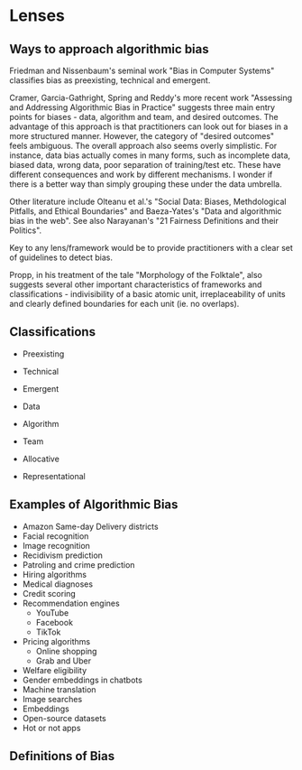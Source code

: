 # Lenses

## Ways to approach algorithmic bias

Friedman and Nissenbaum's seminal work "Bias in Computer Systems" classifies bias as preexisting, technical and emergent.

Cramer, Garcia-Gathright, Spring and Reddy's more recent work "Assessing and Addressing Algorithmic Bias in Practice" suggests three main entry points for biases - data, algorithm and team, and desired outcomes. The advantage of this approach is that practitioners can look out for biases in a more structured manner. However, the category of "desired outcomes" feels ambiguous. The overall approach also seems overly simplistic. For instance, data bias actually comes in many forms, such as incomplete data, biased data, wrong data, poor separation of training/test etc. These have different consequences and work by different mechanisms. I wonder if there is a better way than simply grouping these under the data umbrella.

Other literature include Olteanu et al.'s "Social Data: Biases, Methdological Pitfalls, and Ethical Boundaries" and Baeza-Yates's "Data and algorithmic bias in the web". See also Narayanan's "21 Fairness Definitions and their Politics".

Key to any lens/framework would be to provide practitioners with a clear set of guidelines to detect bias.

Propp, in his treatment of the tale "Morphology of the Folktale", also suggests several other important characteristics of frameworks and classifications - indivisibility of a basic atomic unit, irreplaceability of units and clearly defined boundaries for each unit (ie. no overlaps).

## Classifications

- Preexisting
- Technical
- Emergent

- Data
- Algorithm
- Team

- Allocative
- Representational

## Examples of Algorithmic Bias

- Amazon Same-day Delivery districts
- Facial recognition
- Image recognition
- Recidivism prediction
- Patroling and crime prediction
- Hiring algorithms
- Medical diagnoses
- Credit scoring
- Recommendation engines
	- YouTube
	- Facebook
	- TikTok
- Pricing algorithms
	- Online shopping
	- Grab and Uber
- Welfare eligibility
- Gender embeddings in chatbots
- Machine translation
- Image searches
- Embeddings
- Open-source datasets
- Hot or not apps

## Definitions of Bias
